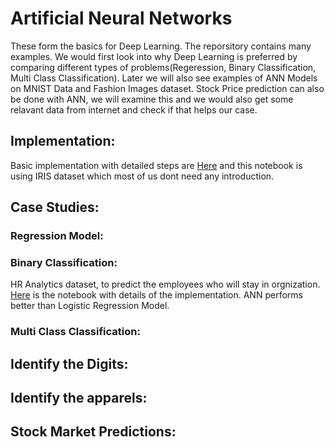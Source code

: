 # Artificial Neural Networks
These form the basics for Deep Learning. The reporsitory contains many examples. We would first look into why Deep Learning is preferred by comparing different types of problems(Regeression, Binary Classification, Multi Class Classification). Later we will also see examples of ANN Models on MNIST Data and Fashion Images dataset. Stock Price prediction can also be done with ANN, we will examine this and we would also get some relavant data from internet and check if that helps our case.
## Implementation:
Basic implementation with detailed steps are [Here](https://nbviewer.jupyter.org/github/saianil58/Artificial-Neural-Networks/blob/master/Multiclass%20Classification/Multi_Class_classification.ipynb) and this notebook is using IRIS dataset which most of us dont need any introduction.

## Case Studies:
### Regression Model:

### Binary Classification:
HR Analytics dataset, to predict the employees who will stay in orgnization. [Here](https://nbviewer.jupyter.org/github/saianil58/Artificial-Neural-Networks/blob/master/Binary%20Classification/binary_classification_keras.ipynb) is the notebook with details of the implementation.
ANN performs better than Logistic Regression Model.

### Multi Class Classification:

## Identify the Digits:

## Identify the apparels:

## Stock Market Predictions:

